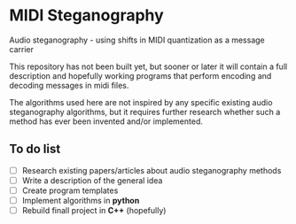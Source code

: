 # MIDI Steganography
Audio steganography - using shifts in MIDI quantization as a message carrier


This repository has not been built yet, but sooner or later it will contain a full description and hopefully working programs that perform encoding and decoding messages in midi files.

The algorithms used here are not inspired by any specific existing audio steganography algorithms, but it requires further research whether such a method has ever been invented and/or implemented.

## To do list
- [ ] Research existing papers/articles about audio steganography methods
- [ ] Write a description of the general idea
- [ ] Create program templates
- [ ] Implement algorithms in <b>python</b>
- [ ] Rebuild finall project in <b>C++</b> (hopefully)
